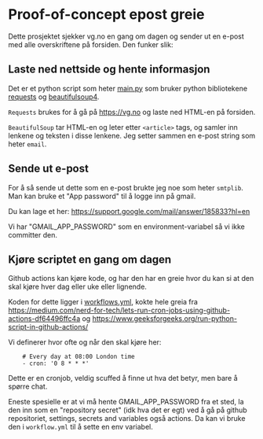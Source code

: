 # Proof-of-concept epost greie

Dette prosjektet sjekker vg.no en gang om dagen og sender ut en e-post med alle overskriftene på forsiden. Den funker slik:

## Laste ned nettside og hente informasjon

Det er et python script som heter [main.py](./main.py) som bruker python bibliotekene [requests](https://pypi.org/project/requests/) og [beautifulsoup4](https://pypi.org/project/beautifulsoup4/).

`Requests` brukes for å gå på https://vg.no og laste ned HTML-en på forsiden.

`BeautifulSoup` tar HTML-en og leter etter `<article>` tags, og samler inn lenkene og teksten i disse lenkene.
Jeg setter sammen en e-post string som heter `email`.

## Sende ut e-post
For å så sende ut dette som en e-post brukte jeg noe som heter `smtplib`. Man kan bruke et "App password" til å logge inn på gmail.

Du kan lage et her: https://support.google.com/mail/answer/185833?hl=en

Vi har "GMAIL_APP_PASSWORD" som en environment-variabel så vi ikke committer den. 

## Kjøre scriptet en gang om dagen
Github actions kan kjøre kode, og har den har en greie hvor du kan si at den skal kjøre hver dag eller uke eller lignende.

Koden for dette ligger i [workflows.yml](/.github/workflows/workflow.yml), kokte hele greia fra https://medium.com/nerd-for-tech/lets-run-cron-jobs-using-github-actions-df64496ffc4a og https://www.geeksforgeeks.org/run-python-script-in-github-actions/

Vi definerer hvor ofte og når den skal kjøre her:
```
    # Every day at 08:00 London time
    - cron: '0 8 * * *'
```
Dette er en cronjob, veldig scuffed å finne ut hva det betyr, men bare å spørre chat.

Eneste spesielle er at vi må hente GMAIL_APP_PASSWORD fra et sted, la den inn som en "repository secret" (idk hva det er egt) ved å gå på github repositoriet, settings, secrets and variables også actions. Da kan vi bruke den i `workflow.yml` til å sette en env variabel. 

